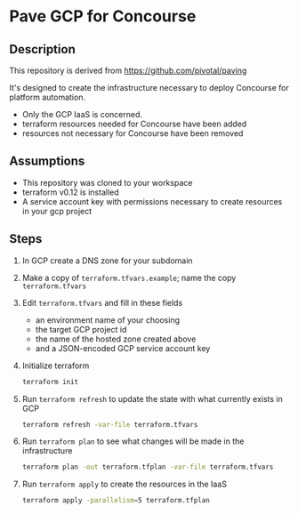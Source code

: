 # Pave GCP for Concourse

## Description

This repository is derived from https://github.com/pivotal/paving

It's designed to create the infrastructure necessary to deploy Concourse for platform automation.

- Only the GCP IaaS is concerned.
- terraform resources needed for Concourse have been added
- resources not necessary for Concourse have been removed

## Assumptions

- This repository was cloned to your workspace
- terraform v0.12 is installed
- A service account key with permissions necessary to create resources in your gcp project

## Steps

1. In GCP create a DNS zone for your subdomain

1. Make a copy of `terraform.tfvars.example`; name the copy `terraform.tfvars`

1. Edit `terraform.tfvars` and fill in these fields

    - an environment name of your choosing
    - the target GCP project id
    - the name of the hosted zone created above
    - and a JSON-encoded GCP service account key

1. Initialize terraform

    ```bash
    terraform init
    ```

1. Run `terraform refresh` to update the state with what currently exists in GCP

    ```bash
    terraform refresh -var-file terraform.tfvars
    ```

1. Run `terraform plan` to see what changes will be made in the infrastructure

    ```bash
    terraform plan -out terraform.tfplan -var-file terraform.tfvars
    ```

1. Run `terraform apply` to create the resources in the IaaS

    ```bash
    terraform apply -parallelism=5 terraform.tfplan
    ```
